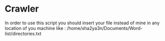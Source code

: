 # Crawler

In order to use this script you should insert your file instead of mine in any location of you machine like :
/home/sha2ya3n/Documents/Word-list/directories.txt
